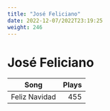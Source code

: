 ```yaml
---
title: "José Feliciano"
date: 2022-12-07/2022T23:19:25
weight: 246
---
```


# José Feliciano

 Song | Plays 
----- | -----:
Feliz Navidad | 455
